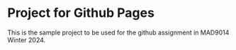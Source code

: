 # Project for Github Pages

This is the sample project to be used for the github assignment in MAD9014 Winter 2024.
